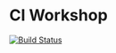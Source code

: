 # CI Workshop

[![Build Status](https://travis-ci.com/niksf203/ci-workshop.svg?branch=master)](https://travis-ci.com/niksf203/ci-workshop)